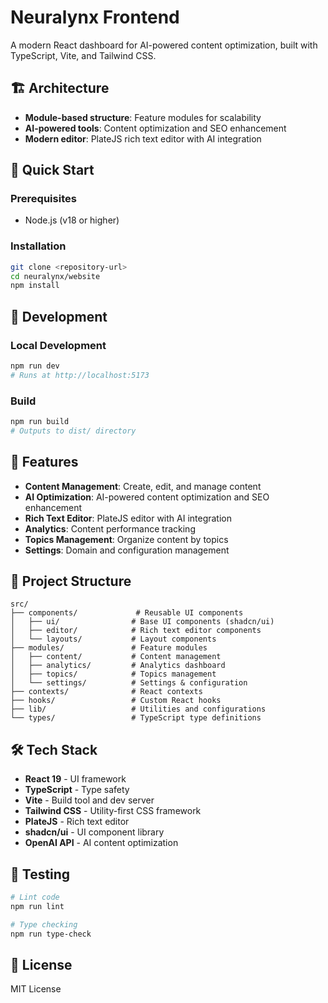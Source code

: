 # Neuralynx Frontend

A modern React dashboard for AI-powered content optimization, built with TypeScript, Vite, and Tailwind CSS.

## 🏗️ Architecture

- **Module-based structure**: Feature modules for scalability
- **AI-powered tools**: Content optimization and SEO enhancement
- **Modern editor**: PlateJS rich text editor with AI integration

## 🚀 Quick Start

### Prerequisites

- Node.js (v18 or higher)

### Installation

```bash
git clone <repository-url>
cd neuralynx/website
npm install
```

## 🔧 Development

### Local Development

```bash
npm run dev
# Runs at http://localhost:5173
```

### Build

```bash
npm run build
# Outputs to dist/ directory
```

## 🎯 Features

- **Content Management**: Create, edit, and manage content
- **AI Optimization**: AI-powered content optimization and SEO enhancement
- **Rich Text Editor**: PlateJS editor with AI integration
- **Analytics**: Content performance tracking
- **Topics Management**: Organize content by topics
- **Settings**: Domain and configuration management

## 📁 Project Structure

```
src/
├── components/             # Reusable UI components
│   ├── ui/                # Base UI components (shadcn/ui)
│   ├── editor/            # Rich text editor components
│   └── layouts/           # Layout components
├── modules/               # Feature modules
│   ├── content/           # Content management
│   ├── analytics/         # Analytics dashboard
│   ├── topics/            # Topics management
│   └── settings/          # Settings & configuration
├── contexts/              # React contexts
├── hooks/                 # Custom React hooks
├── lib/                   # Utilities and configurations
└── types/                 # TypeScript type definitions
```

## 🛠️ Tech Stack

- **React 19** - UI framework
- **TypeScript** - Type safety
- **Vite** - Build tool and dev server
- **Tailwind CSS** - Utility-first CSS framework
- **PlateJS** - Rich text editor
- **shadcn/ui** - UI component library
- **OpenAI API** - AI content optimization

## 🧪 Testing

```bash
# Lint code
npm run lint

# Type checking
npm run type-check
```

## 📝 License

MIT License
